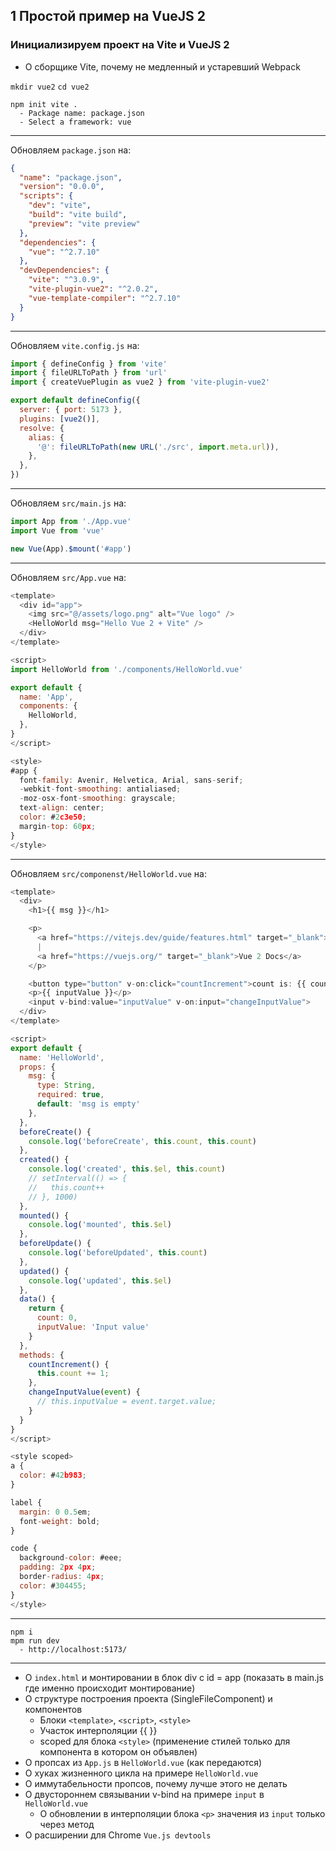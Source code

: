 ## 1 Простой пример на VueJS 2
### Инициализируем проект на Vite и VueJS 2

- О сборщике Vite, почему не медленный и устаревший Webpack

`mkdir vue2`
`cd vue2`

```bush
npm init vite .
  - Package name: package.json
  - Select a framework: vue
```
---

Обновляем `package.json` на:

```json
{
  "name": "package.json",
  "version": "0.0.0",
  "scripts": {
    "dev": "vite",
    "build": "vite build",
    "preview": "vite preview"
  },
  "dependencies": {
    "vue": "^2.7.10"
  },
  "devDependencies": {
    "vite": "^3.0.9",
    "vite-plugin-vue2": "^2.0.2",
    "vue-template-compiler": "^2.7.10"
  }
}
```
---

Обновляем `vite.config.js` на:

```js
import { defineConfig } from 'vite'
import { fileURLToPath } from 'url'
import { createVuePlugin as vue2 } from 'vite-plugin-vue2'

export default defineConfig({
  server: { port: 5173 },
  plugins: [vue2()],
  resolve: {
    alias: {
      '@': fileURLToPath(new URL('./src', import.meta.url)),
    },
  },
})
```
---

Обновляем `src/main.js` на:

```js
import App from './App.vue'
import Vue from 'vue'

new Vue(App).$mount('#app')
```
---

Обновляем `src/App.vue` на:

```js
<template>
  <div id="app">
    <img src="@/assets/logo.png" alt="Vue logo" />
    <HelloWorld msg="Hello Vue 2 + Vite" />
  </div>
</template>

<script>
import HelloWorld from './components/HelloWorld.vue'

export default {
  name: 'App',
  components: {
    HelloWorld,
  },
}
</script>

<style>
#app {
  font-family: Avenir, Helvetica, Arial, sans-serif;
  -webkit-font-smoothing: antialiased;
  -moz-osx-font-smoothing: grayscale;
  text-align: center;
  color: #2c3e50;
  margin-top: 60px;
}
</style>
```
---

Обновляем `src/componenst/HelloWorld.vue` на:

```js
<template>
  <div>
    <h1>{{ msg }}</h1>

    <p>
      <a href="https://vitejs.dev/guide/features.html" target="_blank"> Vite Docs </a>
      |
      <a href="https://vuejs.org/" target="_blank">Vue 2 Docs</a>
    </p>

    <button type="button" v-on:click="countIncrement">count is: {{ count }}</button>
    <p>{{ inputValue }}</p>
    <input v-bind:value="inputValue" v-on:input="changeInputValue">
  </div>
</template>

<script>
export default {
  name: 'HelloWorld',
  props: {
    msg: {
      type: String,
      required: true,
      default: 'msg is empty'
    },
  },
  beforeCreate() {
    console.log('beforeCreate', this.count, this.count)
  },
  created() {
    console.log('created', this.$el, this.count)
    // setInterval(() => {
    //   this.count++
    // }, 1000)
  },
  mounted() {
    console.log('mounted', this.$el)
  },
  beforeUpdate() {
    console.log('beforeUpdated', this.count)
  },
  updated() {
    console.log('updated', this.$el)
  },
  data() {
    return {
      count: 0,
      inputValue: 'Input value'
    }
  },
  methods: {
    countIncrement() {
      this.count += 1;
    },
    changeInputValue(event) {
      // this.inputValue = event.target.value;
    }
  }
}
</script>

<style scoped>
a {
  color: #42b983;
}

label {
  margin: 0 0.5em;
  font-weight: bold;
}

code {
  background-color: #eee;
  padding: 2px 4px;
  border-radius: 4px;
  color: #304455;
}
</style>
```
---

```bush
npm i
mpm run dev
  - http://localhost:5173/
```
---

- О `index.html` и монтировании в блок div с id = app (показать в main.js где именно происходит монтирование)
- О структуре построения проекта (SingleFileComponent) и компонентов
  - Блоки `<template>`, `<script>`, `<style>`
  - Участок интерполяции {{ }}
  - scoped для блока `<style>` (применение стилей только для компонента в котором он объявлен)
- О пропсах из `App.js` в `HelloWorld.vue` (как передаются)
- О хуках жизненного цикла на примере `HelloWorld.vue`
- О иммутабельности пропсов, почему лучше этого не делать
- О двустороннем связывании v-bind на примере `input` в `HelloWorld.vue`
  - О обновлении в интерполяции блока `<p>` значения из `input` только через метод
- О расширении для Chrome `Vue.js devtools`